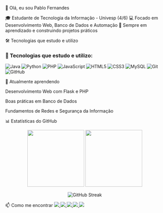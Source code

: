 👋 Olá, eu sou Pablo Fernandes

🎓 Estudante de Tecnologia da Informação - Univesp (4/6)
💻 Focado em Desenvolvimento Web, Banco de Dados e Automação
🚀 Sempre em aprendizado e construindo projetos práticos

🛠️ Tecnologias que estudo e utilizo
### 🚀 Tecnologias que estudo e utilizo:

![Java](https://img.shields.io/badge/Java-ED8B00?style=for-the-badge&logo=openjdk&logoColor=white)
![Python](https://img.shields.io/badge/Python-3776AB?style=for-the-badge&logo=python&logoColor=white)
![PHP](https://img.shields.io/badge/PHP-777BB4?style=for-the-badge&logo=php&logoColor=white)
![JavaScript](https://img.shields.io/badge/JavaScript-F7DF1E?style=for-the-badge&logo=javascript&logoColor=black)
![HTML5](https://img.shields.io/badge/HTML5-E34F26?style=for-the-badge&logo=html5&logoColor=white)
![CSS3](https://img.shields.io/badge/CSS3-1572B6?style=for-the-badge&logo=css3&logoColor=white)
![MySQL](https://img.shields.io/badge/MySQL-005C84?style=for-the-badge&logo=mysql&logoColor=white)
![Git](https://img.shields.io/badge/Git-F05032?style=for-the-badge&logo=git&logoColor=white)
![GitHub](https://img.shields.io/badge/GitHub-181717?style=for-the-badge&logo=github&logoColor=white)

🌱 Atualmente aprendendo

Desenvolvimento Web com Flask e PHP

Boas práticas em Banco de Dados

Fundamentos de Redes e Segurança da Informação

📊 Estatísticas do GitHub
<p align="center"> <img height="180em" src="https://github-readme-stats.vercel.app/api?username=LordRiin&show_icons=true&theme=tokyonight&hide_border=true" /> <img height="180em" src="https://github-readme-stats.vercel.app/api/top-langs/?username=LordRiin&layout=compact&theme=tokyonight&hide_border=true"/> </p> <p align="center"> <img src="https://streak-stats.demolab.com?user=LordRiin&theme=tokyonight&hide_border=true" alt="GitHub Streak" /> </p>
📫 Como me encontrar
<a href="https://linkedin.com/in/pablo-fernandeslopes" target="_blank"> <img src="https://img.shields.io/badge/LinkedIn-0A66C2?style=flat&logo=linkedin&logoColor=white" /> </a> <a href="mailto:seuemail@gmail.com" target="_blank"> <img src="https://img.shields.io/badge/Email-D14836?style=flat&logo=gmail&logoColor=white" /> </a> <a href="https://wa.me/55SEUNUMERO" target="_blank"> <img src="https://img.shields.io/badge/WhatsApp-25D366?style=flat&logo=whatsapp&logoColor=white" /> </a> <a href="https://instagram.com/pablofernandesl" target="_blank"> <img src="https://img.shields.io/badge/Instagram-E4405F?style=flat&logo=instagram&logoColor=white" /> </a> <a href="https://github.com/LordRiin" target="_blank"> <img src="https://img.shields.io/badge/GitHub-181717?style=flat&logo=github&logoColor=white" /> </a>
